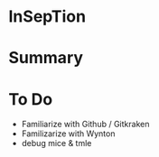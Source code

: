 # InSepTion

# Summary

# To Do
 * Familiarize with Github / Gitkraken
 * Familizarize with Wynton
 * debug mice & tmle
